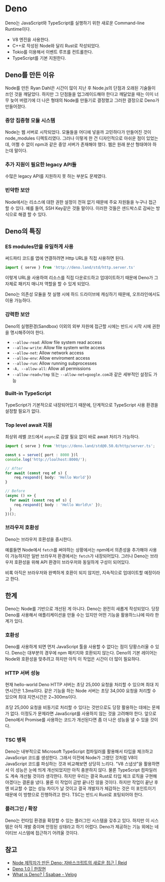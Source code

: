 # Deno

Deno는 JavaScript와 TypeScript를 실행하기 위한 새로운 Command-line Runtime이다.

- V8 엔진을 사용한다.
- C++로 작성된 Node와 달리 Rust로 작성되었다.
- Tokio를 이용해서 이벤트 루프를 컨트롤한다.
- TypeScript를 기본 지원한다.

## Deno를 만든 이유

Node를 만든 Ryan Dahl은 시간이 많이 지난 후 Node.js의 단점과 오래된 기술들이 쓰인 것을 깨달았다. 하지만 그 단점들을 업그레이드해야 한다고 깨달았을 때는 이미 너무 늦어 버렸기에 더 나은 형태의 Node를 만들기로 결정했고 그러한 결정으로 Deno가 만들어졌다.

### 중앙 집중형 모듈 시스템

Node는 웹 서버로 시작되었다. 모듈들을 어디에 넣을까 고민하다가 만들어진 것이 node_modules 디렉토리였다. 그러나 이렇게 한 건 디자인적으로 아쉬운 점이 있었는데, 어쩔 수 없이 npm과 같은 중앙 서버가 존재해야 했다. 웹은 원래 분산 형태여야 하는데 말이다.

### 추가 지원이 필요한 legacy API들

수많은 legacy API를 지원하지 못 하는 부분도 문제였다.

### 빈약한 보안

Node에서는 리소스에 대한 권한 설정이 전혀 없기 때문에 주요 자원들을 누구나 접근 할 수 있다. 예를 들어, SSH Key같은 것들 말이다. 이러한 것들은 샌드박스로 감싸는 방식으로 해결 할 수 있다.

## Deno의 특징

### ES modules만을 유일하게 사용

써드파티 코드를 앱에 연결하려면 Http URL을 직접 사용하면 된다.

```ts
import { serve } from 'http://deno.land/std/http.server.ts'
```

이렇게 URL을 사용하여 리소스를 직접 다운로드하고 업데이트하기 때문에 Deno가 그 자체로 패키지 매니저 역할을 할 수 있게 되었다.

Deno는 의존성 모듈을 첫 실행 시에 하드 드라이브에 캐싱하기 때문에, 오프라인에서도 이용 가능하다.

### 강력한 보안

Deno의 실행환경(Sandbox) 이외의 외부 자원에 접근할 시에는 반드시 시작 시에 권한을 명시해주어야 한다.

- `--allow-read`: Allow file system read access
- `--allow-write`: Allow file system write access
- `--allow-net`: Allow network access
- `--allow-env`: Allow enviroment access
- `--allow-run`: Allow running subprocesses
- `-A, --allow-all`: Allow all permissions
- `--allow-read=/tmp` 또는 `--allow-net=google.com`과 같은 세부적인 설정도 가능

### Built-in TypeScript

TypeScript가 기본적으로 내장되어있기 때문에, 단계적으로 TypeScript 사용 환경을 설정할 필요가 없다.

### Top level await 지원

최상위 레벨 코드에서 `async`로 감쌀 필요 없이 바로 await 처리가 가능하다.

```ts
import { serve } from 'https://deno.land/std@0.50.0/http/server.ts';

const s = serve({ port : 8000 })l
console.log('http://loalhost:8000/');

// After
for await (const req of s) {
    req.respond({ body: 'Hello World'})
}

// Before
(async () => {
  for await (const req of s) {
    req.respond({ body : 'Hello World\n' });
  }
})();
```

### 브라우저 호환성

Deno는 브라우저 호환성을 중시한다.

예를들면 Node에서 `fetch`를 써야하는 상황에서는 npm에서 의존성을 추가해야 사용이 가능하지만 일반 브라우저 환경에서는 `fetch`가 내장되어있다. 그러나 Deno는 브라우저 호환성을 위해 API 환경이 브라우저와 동일하게 구성이 되어있다.

비록 아직은 브라우저와 완벽하게 호환이 되지 않지만, 지속적으로 업데이트할 예정이라고 한다.

## 한계

Deno는 Node를 기반으로 개선된 게 아니다. Deno는 완전히 새롭게 작성되었다. 당장 Deno를 사용해서 애플리케이션을 만들 수는 있지만 어떤 기능을 활용하느냐에 따라 한계가 있다.

### 호환성

Deno를 사용하게 되면 먼저 JavaScript 툴을 사용할 수 없다는 점이 당황스러울 수 있다. Deno는 대부분의 경우에 npm 패키지와 호환되지 않는다. Deno의 기본 레이어는 Node와 호환성을 맞추려고 하지만 아직 이 작업은 시간이 더 많이 필요하다.

### HTTP 서버 성능

현재 hello-world Deno HTTP 서버는 초당 25,000 요청을 처리할 수 있으며 최대 지연시간은 1.3ms이다. 같은 기능을 하는 Node 서버는 초당 34,000 요청을 처리할 수 있으며 최대 지연시간은 2~300ms이다.

초당 25,000 요청을 비동기로 처리할 수 있다는 것만으로도 당장 활용하는 데에는 문제가 없다. 이정도가 문제라면 JavaScript를 사용하지 않는 것을 고려해야 한다. 앞으로 Deno에서 Promise를 사용하는 코드가 개선된다면 좀 더 나은 성능을 낼 수 있을 것이다.

### TSC 병목

 Deno는 내부적으로 Microsoft TypeScript 컴파일러를 활용해서 타입을 체크하고 JavaScript 코드를 생성한다. 그래서 이전에 Node가 그랬던 것처럼 V8이 JavaScript 코드를 파싱하는 것과 비교해보면 상당히 느리다. "V8 스냅샷"을 활용하면서 이 성능은 눈에 띄게 개선되었지만 아직 충분하지 않다. 물론 TypeScript 컴파일러도 계속 개선될 것이라 생각한다. 하지만 우리는 결국 Rust로 타입 체크 로직을 구현해야겠다는 결론을 냈다. 물론 이 작업이 금방 끝나진 않을 것이다. 하지만 작업이 끝난 후엔 비교할 수 없는 성능 차이가 날 것이고 결국 개발자가 체감하는 것은 이 포인트이기 때문에 이 방향으로 진행하려고 한다. TSC는 반드시 Rust로 포팅되어야 한다.

### 플러그인 / 확장

Deno는 런타임 환경을 확장할 수 있는 플러그인 시스템을 갖추고 있다. 하지만 이 시스템은 아직 개발 중이며 안정된 상태라고 하기 어렵다. Deno가 제공하는 기능 외에는 네이티브 시스템에 접근하기 어려울 것이다.

## 참고

- [Node 제작자가 만든 Deno: 자바스크립트의 새로운 접근 | Reid](https://blog.ull.im/engineering/2019/04/14/deno-ryan-dahl-2019-04-04.html)
- [Deno 1.0 | 한장현](https://han41858.tistory.com/50)
- [What is Deno? | Ssabae - Velog](https://velog.io/@lsb156/What-is-Deno)
